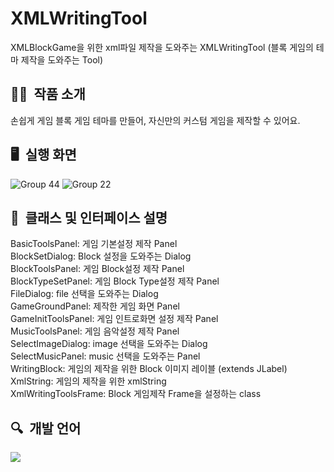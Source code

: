 # XMLWritingTool
XMLBlockGame을 위한 xml파일 제작을 도와주는 XMLWritingTool
(블록 게임의 테마 제작을 도와주는 Tool)

## ✍🏻&nbsp; 작품 소개
손쉽게 게임 블록 게임 테마를 만들어, 자신만의 커스텀 게임을 제작할 수 있어요.

## 🖥&nbsp; 실행 화면
![Group 44](https://user-images.githubusercontent.com/109158497/236521835-fc57a4c5-1e85-4cb8-a6ee-ee8d59589aab.png)
![Group 22](https://user-images.githubusercontent.com/109158497/236505959-1a493213-adf7-4405-aafa-1bc8b48bd58b.png)

## 🧷&nbsp; 클래스 및 인터페이스 설명

BasicToolsPanel: 게임 기본설정 제작 Panel<br>
BlockSetDialog: Block 설정을 도와주는 Dialog<br>
BlockToolsPanel: 게임 Block설정 제작 Panel<br>
BlockTypeSetPanel: 게임 Block Type설정 제작 Panel<br>
FileDialog: file 선택을 도와주는 Dialog<br>
GameGroundPanel: 제작한 게임 화면 Panel<br>
GameInitToolsPanel: 게임 인트로화면 설정 제작 Panel<br>
MusicToolsPanel: 게임 음악설정 제작 Panel<br>
SelectImageDialog: image 선택을 도와주는 Dialog<br>
SelectMusicPanel: music 선택을 도와주는 Panel<br>
WritingBlock: 게임의 제작을 위한 Block 이미지 레이블 (extends JLabel)<br>
XmlString: 게임의 제작을 위한 xmlString<br>
XmlWritingToolsFrame: Block 게임제작 Frame을 설정하는 class<br>

## 🔍&nbsp; 개발 언어
<img src="https://img.shields.io/badge/JAVA-FF7800?style=for-the-badge&logo=Java&logoColor=#7F52FF">
